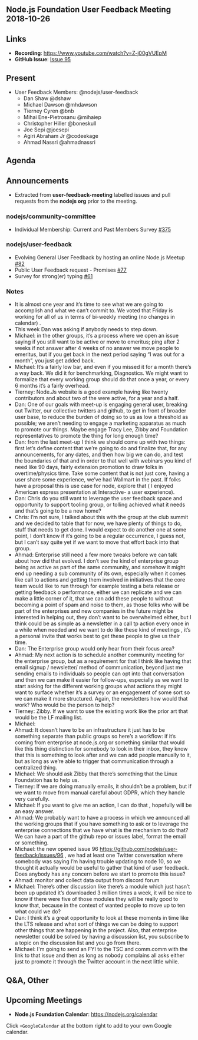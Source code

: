 ## Node.js Foundation User Feedback Meeting 2018-10-26

## Links

* **Recording**: https://www.youtube.com/watch?v=Z-j00gVUEpM
* **GitHub Issue**: [Issue 95](https://github.com/nodejs/user-feedback/issues/95)

## Present

* User Feedback Members: @nodejs/user-feedback
  * Dan Shaw @dshaw
  * Michael Dawson @mhdawson
  * Tierney Cyren @bnb
  * Mihai Ene-Pietrosanu @mihaiep
  * Christopher Hiller @boneskull
  * Joe Sepi @joesepi
  * Agiri Abraham Jr @codeekage
  * Ahmad Nassri @ahmadnassri

## Agenda

## Announcements
* Extracted from **user-feedback-meeting** labelled issues and pull requests from the **nodejs org** prior to the meeting.

### nodejs/community-committee

* Individual Membership: Current and Past Members Survey [#375](https://github.com/nodejs/community-committee/issues/375)

### nodejs/user-feedback

* Evolving General User Feedback by hosting an online Node.js Meetup [#82](https://github.com/nodejs/user-feedback/issues/82)
* Public User Feedback request - Promises [#77](https://github.com/nodejs/user-feedback/issues/77)
* Survey for strong(er) typing [#61](https://github.com/nodejs/user-feedback/issues/61)

### Notes
* It is almost one year and it’s time to see what we are going to accomplish and what we can’t commit to. We voted that Friday is working for all of us in terms of bi-weekly meeting (no changes in calendar) .
* This week Dan was asking if anybody needs to step down. 
* Michael: in the other groups, it’s a process where we open an issue saying if you still want to be active or move to emeritus; ping after 2 weeks if not answer after 4 weeks of no answer we move people to emeritus, but if you get back in the next period saying “I was out for a month”, you just get added back.
* Michael: It’s a fairly low bar, and even if you missed it for a month there’s a way back. We did it for benchmarking, Diagnostics. We might want to formalize that every working group should do that once a year, or every 6 months it’s a fairly overhead.
* Tierney: Node.Js website is a good example having like twenty contributors and about two of the were active, for a year and a half. 
* Dan: One of our goals with meet-up is engaging general user, breaking out Twitter, our collective twitters and github, to get in front of broader user base, to reduce the burden of doing so to us as low a threshold as possible; we aren’t needing to engage a marketing apparatus  as much to promote our things. Maybe engage Tracy Lee, Zibby and Foundation representatives to promote the thing for long enough time?
* Dan: from the last meet-up I think we should come up with two things: first let’s define content that we’re going to do and finalize that, for any announcements, for any dates, and then how big we can do, and test the boundaries of that and in order to that well with webinars you kind of need like 90 days, fairly extension promotion to draw folks in overtime/physics time. Take some content that is not just core, having a user share some experience, we’ve had Wallmart in the past. If folks have a proposal this is use case for node, explore that ( I enjoyed American express presentation at Interactive- a user experience).
* Dan: Chris do you still want to leverage the user feedback space and opportunity to support tooling group, or tolling achieved what it needs and that’s going to be a new home?
* Chris: I’m not sure, I talked about this with the group at the club summit and we decided to table that for now, we have plenty of things to do, stuff that needs to get done. I would expect to do another one at some point, I don’t know if it’s going to be a regular occurrence, I guess not, but I can’t say quite yet if we want to move that effort back into that group.
* Ahmad: Enterprise still need a few more tweaks before we can talk about how did that evolved. I don’t see the kind of enterprise group being as active as part of the same community, and somehow it might end up needing a sub community of its own, especially when it comes like call to actions and getting them involved in initiatives that the core team would like to run through for example testing a beta release or getting feedback o performance, either we can replicate and we can make a little corner of it, that we can add these people to without becoming a point of spam and  noise  to them, as those folks who will be part of the enterprises and new companies in the future might be interested in helping out, they don’t want to be overwhelmed either, but I think could be as simple as a newsletter in a call tp action every once in a while when needed and we want to do like these kind of meetings , it’s a personal invite that works best to get these people to give us their time.
* Dan: The Enterprise group would only hear from their focus area?
* Ahmad: My next action is to schedule another community meeting for the enterprise group, but as a requirement for that I think like having that email signup / newsletter/ method of communication, beyond just me sending emails to individuals so people can opt into that conversation and then we can make it easier for follow-ups, especially as we want to start asking for the different working groups what actions they might want to surface whether it’s a survey or  an engagement of some sort so we can make it more structured. Again, the newsletters how would that work? Who would be the person to help?
* Tierney: Zibby. If we want to use the existing work like the prior art that would be the LF mailing list.
* Michael: 
* Ahmad: It doesn’t have to be an infrastructure it just has to be something separate than public groups so here’s a workflow: if it’s coming from enterprise at node.js.org or something similar that would like this thing distinction for somebody to look in their inbox, they know that this is something to look after and we can add people manually to it, but as long as we’re able to trigger that communication through a centralized thing.
* Michael: We should ask Zibby that there’s something that the Linux Foundation has to help us. 
* Tierney: If we are doing manually emails, it shouldn’t be a problem, but if we want to move from manual careful about GDPR, which they handle very carefully.
* Michael: If you want to give me an action, I can do that , hopefully will be an easy answer.
* Ahmad: We probably want to have a process in which we announced all the working groups that if you have something to ask or to leverage the enterprise connections that we have what is the mechanism to do that? We can have a part of the github repo or issues label, format the email or something.
* Michael: the new opened issue 96 https://github.com/nodejs/user-feedback/issues/96 , we had at least one Twitter conversation where somebody was saying I’m having trouble updating to node 10, so we thought it actually would be useful to gather that kind of user feedback. Does anybody has any concern before we start to promote this issue?
* Ahmad: monitor and collect data output from discord forum 
* Michael: There’s other discussion like there’s a module which just hasn’t been up updated it’s downloaded 3 million times a week, it will be nice to know if there were five of those modules they will be really good to know that, because in the context of wanted people to move up to ten what could we do?
* Dan: I think it’s a great opportunity to look at these moments in time like the LTS release and what sort of things we can be doing to support other things that are happening in the project. Also, that enterprise newsletter could be solved by having a discussion list, you subscribe to a topic on the discussion list  and you go from there.
* Michael: I'm going to send an FYI to the TSC and comm.comm with the link to that issue and then as long as nobody complains all asks either just to promote it through the Twitter account in the next little while. 


## Q&A, Other

## Upcoming Meetings

* **Node.js Foundation Calendar**: https://nodejs.org/calendar

Click `+GoogleCalendar` at the bottom right to add to your own Google calendar.
